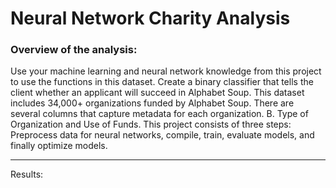# Neural Network Charity Analysis


### Overview of the analysis:

Use your machine learning and neural network knowledge from this project to use the functions in this dataset. Create a binary classifier that tells the client whether an applicant will succeed in Alphabet Soup. This dataset includes 34,000+ organizations funded by Alphabet Soup. There are several columns that capture metadata for each organization. B. Type of Organization and Use of Funds. This project consists of three steps:
Preprocess data for neural networks, compile, train, evaluate models, and finally optimize models. 
___

Results:


